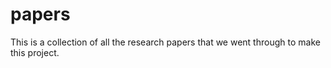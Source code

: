 # papers

This is a collection of all the research papers that we went through to make this project. 
